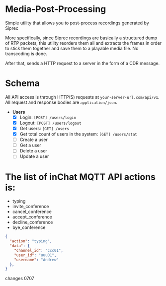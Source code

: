 # Media-Post-Processing
Simple utility that allows you to post-process recordings generated by Siprec 

More specifically, since Siprec recordings are basically a structured dump of RTP packets, this utility reorders them all and extracts the frames in order to stick them together and save them to a playable media file. No transcoding is done.

After that, sends a HTTP request to a server in the form of a CDR message.

# Schema

All API access is through HTTP(S) requests at `your-server-url.com/api/v1`.
All request and response bodies are `application/json`.

* **Users**
    - [x] Login: `[POST] /users/login`
    - [x] Logout: `[POST] /users/logout`
    - [x] Get users: `[GET] /users`
    - [x] Get total count of users in the system: `[GET] /users/stat`
    - [ ] Create a user
    - [ ] Get a user
    - [ ] Delete a user
    - [ ] Update a user
    
# The list of inChat MQTT API actions is:

* typing
* invite_conference
* cancel_conference
* accept_conference
* decline_conference
* bye_conference

```json
{
  "action": "typing",
  "data": {
    "channel_id": "ccc01",
    "user_id": "uuu01",
    "username": "Andrew"
  },
}
```

changes 0707
